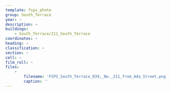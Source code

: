 ```yaml
---
template: fsps_photo
group: South_Terrace
year: ~
description: ~
buildings:
    - South_Terrace/211_South_Terrace
coordinates: ~
heading: ~
classification: ~
section: ~
cell: ~
film_roll: ~
files:
    -
        filename: 'FSPS_South_Terrace_039,_No._211_from_Ada_Street.png'
        caption: ''
---
```

